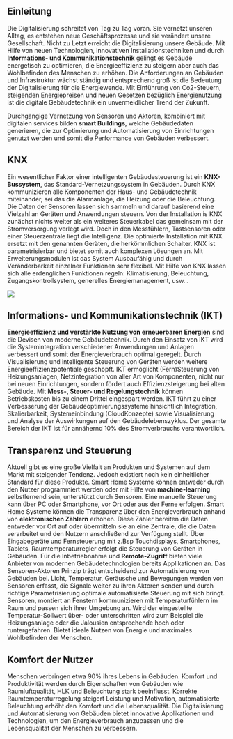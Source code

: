 ## Einleitung

Die Digitalisierung schreitet von Tag zu Tag voran. Sie vernetzt unseren Alltag, es entstehen neue Geschäftsprozesse und sie verändert unsere Gesellschaft. Nicht zu Letzt erreicht die Digitalisierung unsere Gebäude. Mit Hilfe von neuen Technologien, innovativen Installationstechniken und durch **Informations- und Kommunikationstechnik** gelingt es Gebäude energetisch zu optimieren, die Energieeffizienz zu steigern aber auch das Wohlbefinden des Menschen zu erhöhen. Die Anforderungen an Gebäuden und Infrastruktur wächst ständig und entsprechend groß ist die Bedeutung der Digitalisierung für die Energiewende. Mit Einführung von Co2-Steuern, steigenden Energiepreisen und neuen Gesetzen bezüglich Energienutzung ist die digitale Gebäudetechnik ein unvermeidlicher Trend der Zukunft.

Durchgängige Vernetzung von Sensoren und Aktoren, kombiniert mit digitalen services bilden **smart Buildings**, welche Gebäudedaten generieren, die zur Optimierung und Automatisierung von Einrichtungen genutzt werden und somit die Performance von Gebäuden verbessert.

## KNX

Ein wesentlicher Faktor einer intelligenten Gebäudesteuerung ist ein **KNX-Bussystem**, das Standard-Vernetzungssystem in Gebäuden. Durch KNX kommunizieren alle Komponenten der Haus- und Gebäudetechnik miteinander, sei das die Alarmanlage, die Heizung oder die Beleuchtung. Die Daten der Sensoren lassen sich sammeln und darauf basierend eine Vielzahl an Geräten und Anwendungen steuern. Von der Installation is KNX zunächst nichts weiter als ein weiteres Steuerkabel das gemeinsam mit der Stromversorgung verlegt wird. Doch in den Messfühlern, Tastsensoren oder einer Steuerzentrale liegt die Intelligenz. Die optimierte Installation mit KNX ersetzt mit den genannten Geräten, die herkömmlichen Schalter. KNX ist parametrisierbar und bietet somit auch komplexen Lösungen an. Mit Erweiterungsmodulen ist das System Ausbaufähig und durch Veränderbarkeit einzelner Funktionen sehr flexibel. Mit Hilfe von KNX lassen sich alle erdenglichen Funktionen regeln: Klimatisierung, Beleuchtung, Zugangskontrollsystem, generelles Energiemanagement, usw...

![](file:///C:/Users/STANIS~1/AppData/Local/Temp/msohtmlclip1/01/clip_image002.gif)

## Informations- und Kommunikationstechnik (IKT)

**Energieeffizienz und verstärkte Nutzung von erneuerbaren Energien** sind die Devisen von moderne Gebäudetechnik. Durch den Einsatz von IKT wird die Systemintegration verschiedener Anwendungen und Anlagen verbessert und somit der Energieverbrauch optimal geregelt. Durch Visualisierung und intelligente Steuerung von Geräten werden weitere Energieeffizienzpotentiale geschöpft. IKT ermöglicht (Fern)Steuerung von Heizungsanlagen, Netzintegration von aller Art von Komponenten, nicht nur bei neuen Einrichtungen, sondern fördert auch Effizienzsteigerung bei alten Gebäude. Mit **Mess-, Steuer- und Regelungstechnik** können Betriebskosten bis zu einem Drittel eingespart werden. IKT führt zu einer Verbesserung der Gebäudeoptimierungssysteme hinsichtlich Integration, Skalierbarkeit, Systemeinbindung (CloudKonzepte) sowie Visualisierung und Analyse der Auswirkungen auf den Gebäudelebenszyklus. Der gesamte Bereich der IKT ist für annähernd 10% des Stromverbrauchs verantwortlich.

## Transparenz und Steuerung

Aktuell gibt es eine große Vielfalt an Produkten und Systemen auf dem Markt mit steigender Tendenz. Jedoch existiert noch kein einheitlicher Standard für diese Produkte. Smart Home Systeme können entweder durch den Nutzer programmiert werden oder mit Hilfe von **machine-learning** selbstlernend sein, unterstützt durch Sensoren. Eine manuelle Steuerung kann über PC oder Smartphone, vor Ort oder aus der Ferne erfolgen. Smart Home Systeme können die Transparenz über den Energieverbrauch anhand von **elektronischen Zählern** erhöhen. Diese Zähler bereiten die Daten entweder vor Ort auf oder übermitteln sie an eine Zentrale, die die Daten verarbeitet und den Nutzern anschließend zur Verfügung stellt. Über Eingabegeräte und Fernsteuerung mit z.Bsp Touchdisplays, Smartphones, Tablets, Raumtemperaturregler erfolgt die Steuerung von Geräten in Gebäuden. Für die Inbetriebnahme und **Remote-Zugriff** bieten viele Anbieter von modernen Gebäudetechnologien bereits Applikationen an. Das Sensoren-Aktoren Prinzip trägt entscheidend zur Automatisierung von Gebäuden bei. Licht, Temperatur, Geräusche und Bewegungen werden von Sensoren erfasst, die Signale weiter zu ihren Aktoren senden und durch richtige Parametrisierung optimale automatisierte Steuerung mit sich bringt. Sensoren, montiert an Fenstern kommunizieren mit Temperaturfühlern im Raum und passen sich ihrer Umgebung an. Wird der eingestellte Temperatur-Sollwert über- oder unterschritten wird zum Beispiel die Heizungsanlage oder die Jalousien entsprechende hoch oder runtergefahren. Bietet ideale Nutzen von Energie und maximales Wohlbefinden der Menschen.

## Komfort der Nutzer

Menschen verbringen etwa 90% ihres Lebens in Gebäuden. Komfort und Produktivität werden durch Eigenschaften von Gebäuden wie Raumluftqualität, HLK und Beleuchtung stark beeinflusst. Korrekte Raumtemperaturregelung steigert Leistung und Motivation, automatisierte Beleuchtung erhöht den Komfort und die Lebensqualität. Die Digitalisierung und Automatisierung von Gebäuden bietet innovative Applikationen und Technologien, um den Energieverbrauch anzupassen und die Lebensqualität der Menschen zu verbessern.
